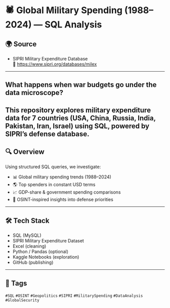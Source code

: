 # 🕷️ Global Military Spending (1988–2024) — SQL Analysis


## 🌍 Source
- SIPRI Military Expenditure Database  
🔗 https://www.sipri.org/databases/milex
---

 ## **What happens when war budgets go under the data microscope?**  
This repository explores military expenditure data for 7 countries (USA, China, Russia, India, Pakistan, Iran, Israel) using **SQL**, powered by **SIPRI’s defense database**.
---

## 🔍 Overview

Using structured SQL queries, we investigate:
- 📊 Global military spending trends (1988–2024)
- 🌎 Top spenders in constant USD terms
- 📈 GDP-share & government spending comparisons
- 🧠 OSINT-inspired insights into defense priorities
---

## 🛠️ Tech Stack
- SQL (MySQL)
- SIPRI Military Expenditure Dataset
- Excel (cleaning)
- Python / Pandas (optional)
- Kaggle Notebooks (exploration)
- GitHub (publishing)
---

## 🔖 Tags
`#SQL` `#OSINT` `#Geopolitics` `#SIPRI` `#MilitarySpending` `#DataAnalysis` `#GlobalSecurity`

